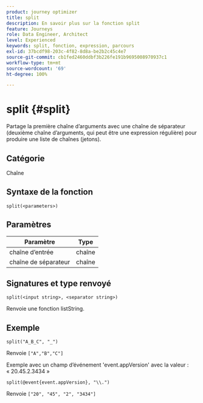 ```yaml
---
product: journey optimizer
title: split
description: En savoir plus sur la fonction split
feature: Journeys
role: Data Engineer, Architect
level: Experienced
keywords: split, fonction, expression, parcours
exl-id: 37bcdf98-203c-4f82-8d8a-be2b2c45c4e7
source-git-commit: cb1fed2460ddbf3b226fe191b9695008970937c1
workflow-type: tm+mt
source-wordcount: '69'
ht-degree: 100%

---
```


# split {#split}

Partage la première chaîne d’arguments avec une chaîne de séparateur (deuxième chaîne d’arguments, qui peut être une expression régulière) pour produire une liste de chaînes (jetons).

## Catégorie

Chaîne

## Syntaxe de la fonction

`split(<parameters>)`

## Paramètres

| Paramètre | Type |
|-----------|------------------|
| chaîne d’entrée | chaîne |
| chaîne de séparateur | chaîne |

## Signatures et type renvoyé

`split(<input string>, <separator string>)`

Renvoie une fonction listString.

## Exemple

`split("A_B_C", "_")`

Renvoie `["A","B","C"]`

Exemple avec un champ d’événement &#39;event.appVersion&#39; avec la valeur : « 20.45.2.3434 »

`split(@event{event.appVersion}, "\\.")`

Renvoie `["20", "45", "2", "3434"]`
